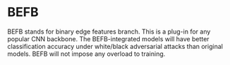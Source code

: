 # BEFB
BEFB stands for binary edge features branch. This is a plug-in for any popular CNN backbone. The BEFB-integrated models will have better classification accuracy under white/black adversarial attacks than original models. BEFB will not impose any overload to training.
